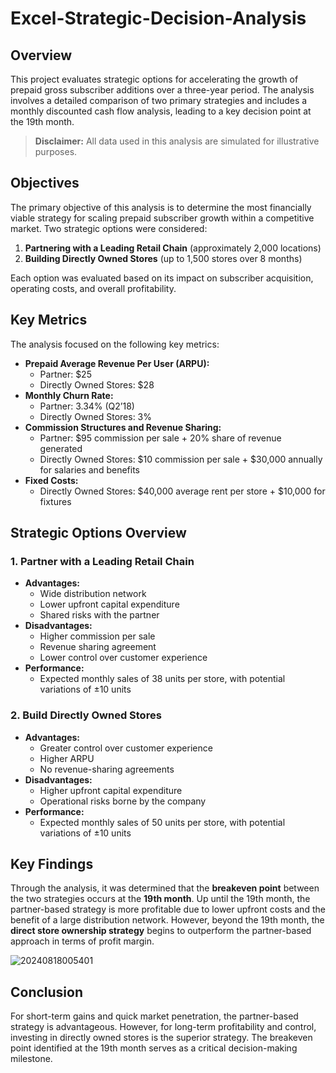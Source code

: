 # Excel-Strategic-Decision-Analysis

## Overview

This project evaluates strategic options for accelerating the growth of prepaid gross subscriber additions over a three-year period. The analysis involves a detailed comparison of two primary strategies and includes a monthly discounted cash flow analysis, leading to a key decision point at the 19th month.

> **Disclaimer:** All data used in this analysis are simulated for illustrative purposes.

## Objectives

The primary objective of this analysis is to determine the most financially viable strategy for scaling prepaid subscriber growth within a competitive market. Two strategic options were considered:
1. **Partnering with a Leading Retail Chain** (approximately 2,000 locations)
2. **Building Directly Owned Stores** (up to 1,500 stores over 8 months)

Each option was evaluated based on its impact on subscriber acquisition, operating costs, and overall profitability.

## Key Metrics

The analysis focused on the following key metrics:

- **Prepaid Average Revenue Per User (ARPU):** 
  - Partner: $25 
  - Directly Owned Stores: $28
- **Monthly Churn Rate:** 
  - Partner: 3.34% (Q2’18)
  - Directly Owned Stores: 3%
- **Commission Structures and Revenue Sharing:** 
  - Partner: $95 commission per sale + 20% share of revenue generated
  - Directly Owned Stores: $10 commission per sale + $30,000 annually for salaries and benefits
- **Fixed Costs:** 
  - Directly Owned Stores: $40,000 average rent per store + $10,000 for fixtures

## Strategic Options Overview

### 1. Partner with a Leading Retail Chain
- **Advantages:** 
  - Wide distribution network
  - Lower upfront capital expenditure
  - Shared risks with the partner
- **Disadvantages:** 
  - Higher commission per sale
  - Revenue sharing agreement
  - Lower control over customer experience
- **Performance:** 
  - Expected monthly sales of 38 units per store, with potential variations of ±10 units

### 2. Build Directly Owned Stores
- **Advantages:** 
  - Greater control over customer experience
  - Higher ARPU
  - No revenue-sharing agreements
- **Disadvantages:** 
  - Higher upfront capital expenditure
  - Operational risks borne by the company
- **Performance:** 
  - Expected monthly sales of 50 units per store, with potential variations of ±10 units

## Key Findings

Through the analysis, it was determined that the **breakeven point** between the two strategies occurs at the **19th month**. Up until the 19th month, the partner-based strategy is more profitable due to lower upfront costs and the benefit of a large distribution network. However, beyond the 19th month, the **direct store ownership strategy** begins to outperform the partner-based approach in terms of profit margin.

![20240818005401](https://github.com/user-attachments/assets/d2c383d6-9990-4abd-97e2-5bbcb5bf3bce)

## Conclusion

For short-term gains and quick market penetration, the partner-based strategy is advantageous. However, for long-term profitability and control, investing in directly owned stores is the superior strategy. The breakeven point identified at the 19th month serves as a critical decision-making milestone.


